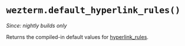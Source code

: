 # `wezterm.default_hyperlink_rules()`

*Since: nightly builds only*

Returns the compiled-in default values for [hyperlink_rules](../config/hyperlink_rules.md).

